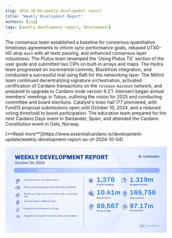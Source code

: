 ```yaml
---
slug: 2024-10-04-weekly-development-report
title: "Weekly Development Report"
authors: [iog]
tags: [weekly development report, development]
---
```


The consensus team established a baseline for consensus quantitative timeliness agreements to inform sync performance goals, rebased UTXO-HD atop `main` with all tests passing, and enhanced consensus layer robustness. The Plutus team revamped the 'Using Plutus TX' section of the user guide and submitted two CIPs on built-in arrays and maps. The Hydra team progressed on incremental commits, Blockfrost integration, and conducted a successful trial using Raft for the networking layer. The Mithril team continued decentralizing signature orchestration, activated certification of Cardano transactions on the `release-mainnet` network, and prepared to upgrade to Cardano node version 9.2.1. Intersect began annual members’ meetings in Tokyo, outlining the vision for 2025 and conducting committee and board elections. Catalyst's town hall 177 premiered, with Fund13 proposal submissions open until October 10, 2024, and a reduced voting threshold to boost participation. The education team prepared for the next Cardano Days event in Santander, Spain, and attended the Cardano Constitution event in Oslo, Norway. 

<div style={{ textAlign: 'right' }}>
 [**Read more**](https://www.essentialcardano.io/development-update/weekly-development-report-as-of-2024-10-04) 
</div>

 ![weekly development report](./banner.webp)

